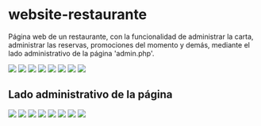 # website-restaurante
P&aacute;gina web de un restaurante, con la funcionalidad de administrar la carta, administrar las reservas, promociones del momento y dem&aacute;s, mediante el lado administrativo de la p&aacute;gina 'admin.php'.

<img src='captures/home.jpeg'/>
<img src='captures/home2.jpeg'/>
<img src='captures/home3.jpeg'/>
<img src='captures/category-carta.jpeg'/>
<img src='captures/carta.jpeg'/>
<img src='captures/about-us.jpeg'/>
<img src='captures/quienes-somos.jpeg'/>
<img src='captures/galeria.jpeg'/>
<h2>Lado administrativo de la p&aacute;gina</h2>
<img src='captures/support-login.jpeg'/>
<img src='captures/support-reservas.jpeg'/>
<img src='captures/support-carta.jpeg'/>
<img src='captures/support-galeria.jpeg'/>
<img src='captures/support-anuncio.jpeg'/>
<img src='captures/support-anuncio2.jpeg'/>
<img src='captures/promocion.jpeg'/>
<img src='captures/support-clientes.jpeg'/>
